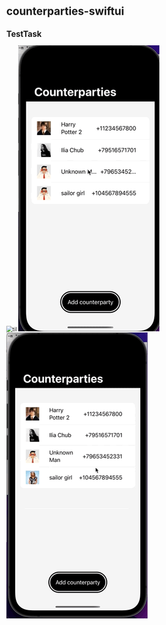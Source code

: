 # counterparties-swiftui

## TestTask

![til](./gifs/preview1.gif)
![til](./gifs/preview2.gif)
![til](./gifs/preview3.gif)

